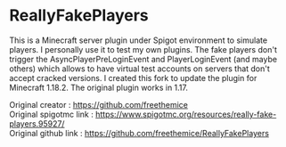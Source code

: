 # ReallyFakePlayers
This is a Minecraft server plugin under Spigot environment to simulate players. I personally use it to test my own plugins.
The fake players don't trigger the AsyncPlayerPreLoginEvent and PlayerLoginEvent (and maybe others) which allows to have virtual test accounts on servers that don't accept cracked versions.
I created this fork to update the plugin for Minecraft 1.18.2. The original plugin works in 1.17.

Original creator : https://github.com/freethemice \
Original spigotmc link : https://www.spigotmc.org/resources/really-fake-players.95927/ \
Original github link : https://github.com/freethemice/ReallyFakePlayers
